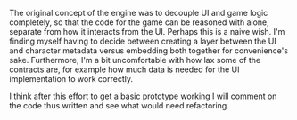 The original concept of the engine was to decouple UI and game logic completely, so that the code for the game can be reasoned with alone, separate from how it interacts from the UI. Perhaps this is a naive wish. I'm finding myself having to decide between creating a layer between the UI and character metadata versus embedding both together for convenience's sake. Furthermore, I'm a bit uncomfortable with how lax some of the contracts are, for example how much data is needed for the UI implementation to work correctly.

I think after this effort to get a basic prototype working I will comment on the code thus written and see what would need refactoring.
